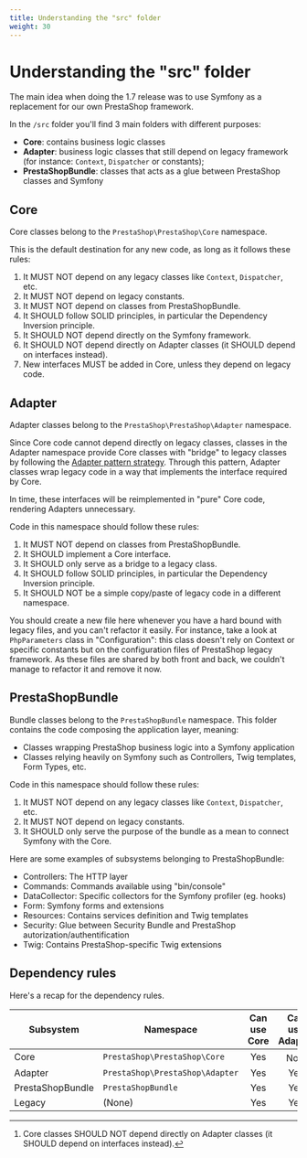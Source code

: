 ```yaml
---
title: Understanding the "src" folder
weight: 30
---
```


# Understanding the "src" folder

The main idea when doing the 1.7 release was to use Symfony as a replacement for our own PrestaShop framework.

In the `/src` folder you'll find 3 main folders with different purposes:

- **Core**: contains business logic classes
- **Adapter**: business logic classes that still depend on legacy framework (for instance: `Context`, `Dispatcher` or constants);
- **PrestaShopBundle**: classes that acts as a glue between PrestaShop classes and Symfony

## Core

Core classes belong to the `PrestaShop\PrestaShop\Core` namespace.

This is the default destination for any new code, as long as it follows these rules:

1. It MUST NOT depend on any legacy classes like `Context`, `Dispatcher`, etc.
2. It MUST NOT depend on legacy constants.
3. It MUST NOT depend on classes from PrestaShopBundle.
4. It SHOULD follow SOLID principles, in particular the Dependency Inversion principle.
5. It SHOULD NOT depend directly on the Symfony framework.
6. It SHOULD NOT depend directly on Adapter classes (it SHOULD depend on interfaces instead).
7. New interfaces MUST be added in Core, unless they depend on legacy code.

## Adapter

Adapter classes belong to the `PrestaShop\PrestaShop\Adapter` namespace.

Since Core code cannot depend directly on legacy classes, classes in the Adapter namespace provide Core classes with "bridge" to legacy classes by following the [Adapter pattern strategy](https://en.wikipedia.org/wiki/Adapter_pattern). Through this pattern, Adapter classes wrap legacy code in a way that implements the interface required by Core.

In time, these interfaces will be reimplemented in "pure" Core code, rendering Adapters unnecessary.

Code in this namespace should follow these rules:

1. It MUST NOT depend on classes from PrestaShopBundle.
2. It SHOULD implement a Core interface.
3. It SHOULD only serve as a bridge to a legacy class.
4. It SHOULD follow SOLID principles, in particular the Dependency Inversion principle.
5. It SHOULD NOT be a simple copy/paste of legacy code in a different namespace.

You should create a new file here whenever you have a hard bound with legacy files, and
you can't refactor it easily. For instance, take a look at `PhpParameters` class in "Configuration": this class doesn't rely on
Context or specific constants but on the configuration files of PrestaShop legacy framework. As these files are shared by both front and back, we couldn't manage to refactor it and remove it now.

## PrestaShopBundle

Bundle classes belong to the `PrestaShopBundle` namespace. This folder contains the code composing the application layer, meaning:

- Classes wrapping PrestaShop business logic into a Symfony application
- Classes relying heavily on Symfony such as Controllers, Twig templates, Form Types, etc.

Code in this namespace should follow these rules:

1. It MUST NOT depend on any legacy classes like `Context`, `Dispatcher`, etc.
2. It MUST NOT depend on legacy constants.
2. It SHOULD only serve the purpose of the bundle as a mean to connect Symfony with the Core.

Here are some examples of subsystems belonging to PrestaShopBundle:

- Controllers: The HTTP layer
- Commands: Commands available using "bin/console"
- DataCollector: Specific collectors for the Symfony profiler (eg. hooks)
- Form: Symfony forms and extensions
- Resources: Contains services definition and Twig templates
- Security: Glue between Security Bundle and PrestaShop autorization/authentification
- Twig: Contains PrestaShop-specific Twig extensions

## Dependency rules

Here's a recap for the dependency rules.

Subsystem | Namespace | Can use Core | Can use Adapter | Can use Legacy
--- | --- | :---: | :---: | :---:
Core | `PrestaShop\PrestaShop\Core` | Yes | No [^1] | No 
Adapter | `PrestaShop\PrestaShop\Adapter` | Yes | Yes | Yes
PrestaShopBundle | `PrestaShopBundle` | Yes | Yes | No
Legacy  | (None) | Yes | Yes | Yes

[^1]: Core classes SHOULD NOT depend directly on Adapter classes (it SHOULD depend on interfaces instead).
